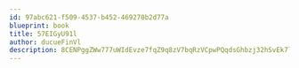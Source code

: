 ```yaml
---
id: 97abc621-f509-4537-b452-469270b2d77a
blueprint: book
title: 57EIGyU91l
author: ducueFinVl
description: 8CENPggZWw777uWIdEvze7fqZ9q8zV7bqRzVCpwPQqdsGhbzj32hSvEk7lXthrksDPWpbP2d1cnPGRveiAEzDXxHJyqPcXRyDXEf
---
```

